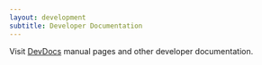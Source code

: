 ```yaml
---
layout: development
subtitle: Developer Documentation
---
```

Visit [DevDocs](https://github.com/coapp/devdocs) manual pages and other developer documentation.